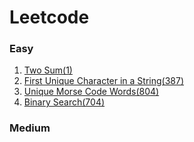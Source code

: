 # Leetcode
### Easy
1. [Two Sum(1)](https://github.com/f64051041/Leetcode/blob/main/Two_Sum.cpp)  
2. [First Unique Character in a String(387)](https://github.com/f64051041/Leetcode/blob/main/First_Unique_Character_in_a_String.cpp)  
3. [Unique Morse Code Words(804)](https://github.com/f64051041/Leetcode/blob/main/Unique_Morse_Code_Words.cpp)  
4. [Binary Search(704)](https://github.com/f64051041/Leetcode/blob/main/Binary_Search.cpp)



### Medium

